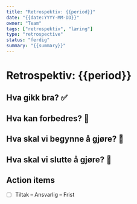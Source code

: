 ```yaml
---
title: "Retrospektiv: {{period}}"
date: "{{date:YYYY-MM-DD}}"
owner: "Team"
tags: ["retrospektiv", "læring"]
type: "retrospective"
status: "ferdig"
summary: "{{summary}}"
---
```


# Retrospektiv: {{period}}

## Hva gikk bra? ✅


## Hva kan forbedres? 🔧


## Hva skal vi begynne å gjøre? 🚀


## Hva skal vi slutte å gjøre? 🛑


## Action items
- [ ] Tiltak – Ansvarlig – Frist
